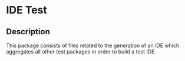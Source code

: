 <!-- (c) https://github.com/MontiCore/monticore -->
# IDE Test

## Description
This package consists of files related to the generation of an IDE which aggregates all other test packages in order to
build a test IDE.
